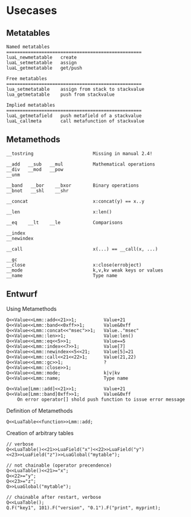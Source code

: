 
# Usecases

## Metatables

    Named metatables
    ==================================================
    luaL_newmetatable   create 
    luaL_setmetatable   assign
    luaL_getmetatable   get/push

    Free metatables
    ==================================================
    lua_setmetatable    assign from stack to stackvalue
    lua_getmetatable    push from stackvalue

    Implied metatables
    ==================================================
    luaL_getmetafield   push metafield of a stackvalue
    luaL_callmeta       call metafunction of stackvalue

## Metamethods

    __tostring                      Missing in manual 2.4!

    __add   __sub   __mul           Mathematical operations
    __div   __mod   __pow
    __unm

    __band   __bor    __bxor        Binary operations
    __bnot   __shl    __shr

    __concat                        x:concat(y) == x..y

    __len                           x:len()

    __eq    __lt    __le            Comparisons

    __index
    __newindex

    __call                          x(...) == __call(x, ...)

    __gc
    __close                         x:close(errobject)
    __mode                          k,v,kv weak keys or values
    __name                          Type name

## Entwurf
Using Metamethods

    Q<<Value<<Lmm::add<<21>>1;          Value+21
    Q<<Value<<Lmm::band<<0xff>>1;       Value&0xff
    Q<<Value<<Lmm::concat<<"msec">>1;   Value.."msec"
    Q<<Value<<Lmm::len>>1;              Value:len()
    Q<<Value<<Lmm::eq<<5>>1;            Value==5
    Q<<Value<<Lmm::index<<7>>1;         Value[7]
    Q<<Value<<Lmm::newindex<<5<<21;     Value[5]=21
    Q<<Value<<Lmm::call<<21<<22>1;      Value(21,22)
    Q<<Value<<Lmm::gc>>1;               ?
    Q<<Value<<Lmm::close>>1;
    Q<<Value<<Lmm::mode;                k|v|kv
    Q<<Value<<Lmm::name;                Type name

    Q<<Value[Lmm::add]<<21>>1;          Value+21
    Q<<Value[Lmm::band]0xff>>1;         Value&0xff
        On error operator[] shold push function to issue error message

Definition of Metamethods

    Q<<LuaTable<<function>>Lmm::add;

Creation of arbitrary tables

    // verbose
    Q<<LuaTable()<<21>>LuaField("x")<<22>>LuaField("y")<<23>>LuaField("z")>>LuaGlobal("mytable");

    // not chainable (operator precendence)
    Q<<LuaTable()<<21>="x";
    Q<<22>="y";
    Q<<23>="z";
    Q>>LuaGlobal("mytable");

    // chainable after restart, verbose
    Q<<LuaTable();
    Q.F("key1", 101).F("version", "0.1").F("print", myprint);
